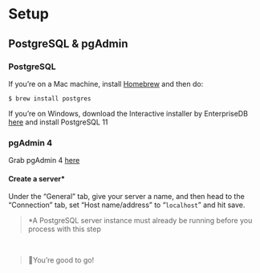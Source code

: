 # Setup

## PostgreSQL & pgAdmin

### PostgreSQL

If you’re on a Mac machine, install [Homebrew](https://brew.sh/) and then do:

```shell
$ brew install postgres
```

If you’re on Windows, download the Interactive installer by EnterpriseDB [here](https://www.postgresql.org/download/windows/) and install PostgreSQL 11

### pgAdmin 4

Grab pgAdmin 4 [here](https://www.pgadmin.org/download/)

#### Create a server*

Under the “General” tab, give your server a name, and then head to the “Connection” tab, set “Host name/address” to “`localhost`” and hit save.

> \*A PostgreSQL server instance must already be running before you process with this step

<br />

> 🚂You’re good to go!

